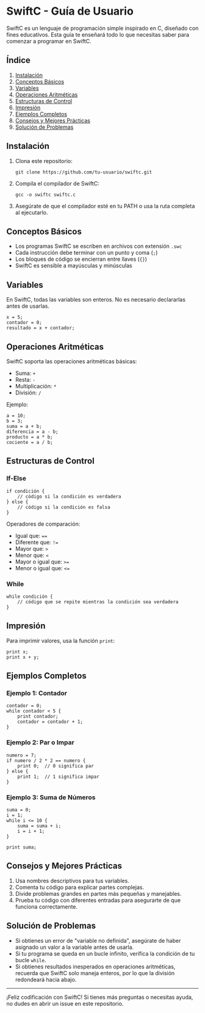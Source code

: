 # SwiftC - Guía de Usuario

SwiftC es un lenguaje de programación simple inspirado en C, diseñado con fines educativos. Esta guía te enseñará todo lo que necesitas saber para comenzar a programar en SwiftC.

## Índice

1. [Instalación](#instalación)
2. [Conceptos Básicos](#conceptos-básicos)
3. [Variables](#variables)
4. [Operaciones Aritméticas](#operaciones-aritméticas)
5. [Estructuras de Control](#estructuras-de-control)
6. [Impresión](#impresión)
7. [Ejemplos Completos](#ejemplos-completos)
8. [Consejos y Mejores Prácticas](#consejos-y-mejores-prácticas)
9. [Solución de Problemas](#solución-de-problemas)

## Instalación

1. Clona este repositorio:
   ```
   git clone https://github.com/tu-usuario/swiftc.git
   ```
2. Compila el compilador de SwiftC:
   ```
   gcc -o swiftc swiftc.c
   ```
3. Asegúrate de que el compilador esté en tu PATH o usa la ruta completa al ejecutarlo.

## Conceptos Básicos

- Los programas SwiftC se escriben en archivos con extensión `.swc`
- Cada instrucción debe terminar con un punto y coma (`;`)
- Los bloques de código se encierran entre llaves (`{}`)
- SwiftC es sensible a mayúsculas y minúsculas

## Variables

En SwiftC, todas las variables son enteros. No es necesario declararlas antes de usarlas.

```
x = 5;
contador = 0;
resultado = x + contador;
```

## Operaciones Aritméticas

SwiftC soporta las operaciones aritméticas básicas:

- Suma: `+`
- Resta: `-`
- Multiplicación: `*`
- División: `/`

Ejemplo:
```
a = 10;
b = 3;
suma = a + b;
diferencia = a - b;
producto = a * b;
cociente = a / b;
```

## Estructuras de Control

### If-Else

```
if condición {
    // código si la condición es verdadera
} else {
    // código si la condición es falsa
}
```

Operadores de comparación:
- Igual que: `==`
- Diferente que: `!=`
- Mayor que: `>`
- Menor que: `<`
- Mayor o igual que: `>=`
- Menor o igual que: `<=`

### While

```
while condición {
    // código que se repite mientras la condición sea verdadera
}
```

## Impresión

Para imprimir valores, usa la función `print`:

```
print x;
print x + y;
```

## Ejemplos Completos

### Ejemplo 1: Contador

```
contador = 0;
while contador < 5 {
    print contador;
    contador = contador + 1;
}
```

### Ejemplo 2: Par o Impar

```
numero = 7;
if numero / 2 * 2 == numero {
    print 0;  // 0 significa par
} else {
    print 1;  // 1 significa impar
}
```

### Ejemplo 3: Suma de Números

```
suma = 0;
i = 1;
while i <= 10 {
    suma = suma + i;
    i = i + 1;
}

print suma;
```

## Consejos y Mejores Prácticas

1. Usa nombres descriptivos para tus variables.
2. Comenta tu código para explicar partes complejas.
3. Divide problemas grandes en partes más pequeñas y manejables.
4. Prueba tu código con diferentes entradas para asegurarte de que funciona correctamente.

## Solución de Problemas

- Si obtienes un error de "variable no definida", asegúrate de haber asignado un valor a la variable antes de usarla.
- Si tu programa se queda en un bucle infinito, verifica la condición de tu bucle `while`.
- Si obtienes resultados inesperados en operaciones aritméticas, recuerda que SwiftC solo maneja enteros, por lo que la división redondeará hacia abajo.

---

¡Feliz codificación con SwiftC! Si tienes más preguntas o necesitas ayuda, no dudes en abrir un issue en este repositorio.
